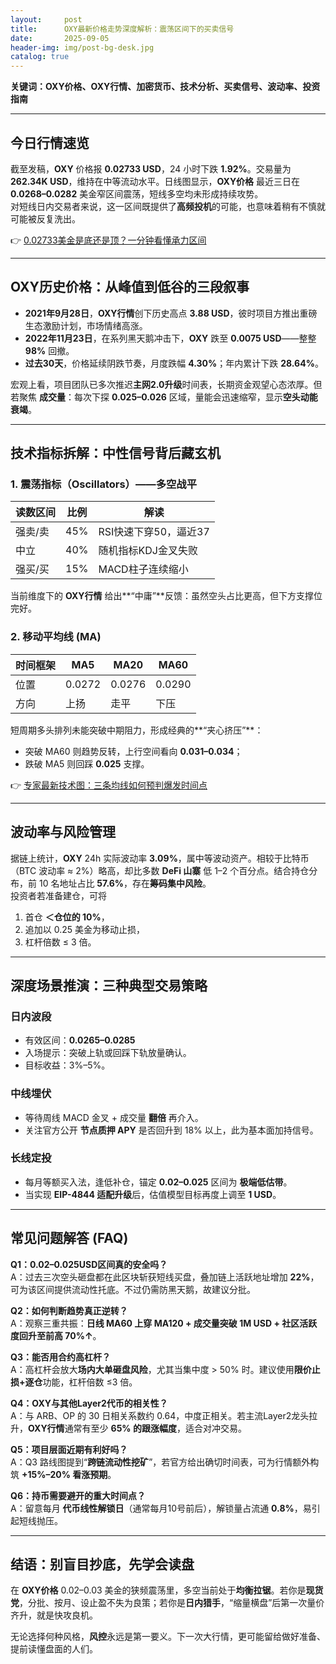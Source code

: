 ```yaml
---
layout:     post
title:      OXY最新价格走势深度解析：震荡区间下的买卖信号
date:       2025-09-05
header-img: img/post-bg-desk.jpg
catalog: true
---
```


**关键词：OXY价格、OXY行情、加密货币、技术分析、买卖信号、波动率、投资指南**

---

## 今日行情速览

截至发稿，**OXY** 价格报 **0.02733 USD**，24 小时下跌 **1.92%**。交易量为 **262.34K USD**，维持在中等流动水平。日线图显示，**OXY价格** 最近三日在 **0.0268–0.0282** 美金窄区间震荡，短线多空均未形成持续攻势。  
对短线日内交易者来说，这一区间既提供了**高频投机**的可能，也意味着稍有不慎就可能被反复洗出。  

👉 [0.02733美金是底还是顶？一分钟看懂承力区间](https://okxdog.com/)

---

## OXY历史价格：从峰值到低谷的三段叙事

- **2021年9月28日**，**OXY行情**创下历史高点 **3.88 USD**，彼时项目方推出重磅生态激励计划，市场情绪高涨。  
- **2022年11月23日**，在系列黑天鹅冲击下，**OXY** 跌至 **0.0075 USD**——整整 **98%** 回撤。  
- **过去30天**，价格延续阴跌节奏，月度跌幅 **4.30%**；年内累计下跌 **28.64%**。  

宏观上看，项目团队已多次推迟**主网2.0升级**时间表，长期资金观望心态浓厚。但若聚焦 **成交量**：每次下探 **0.025–0.026** 区域，量能会迅速缩窄，显示**空头动能衰竭**。

---

## 技术指标拆解：中性信号背后藏玄机

### 1. 震荡指标（Oscillators）——多空战平  
| 读数区间 | 比例 | 解读 |  
|---|---|---|  
| 强卖/卖 | 45% | RSI快速下穿50，逼近37 |  
| 中立 | 40% | 随机指标KDJ金叉失败 |  
| 强买/买 | 15% | MACD柱子连续缩小 |  

当前维度下的 **OXY行情** 给出**“中庸”**反馈：虽然空头占比更高，但下方支撑位完好。

### 2. 移动平均线 (MA)  
| 时间框架 | MA5 | MA20 | MA60 |  
|---|---|---|---|  
| 位置 | 0.0272 | 0.0276 | 0.0290 |  
| 方向 | 上扬 | 走平 | 下压 |  

短周期多头排列未能突破中期阻力，形成经典的**“夹心挤压”**：  
- 突破 MA60 则趋势反转，上行空间看向 **0.031–0.034**；  
- 跌破 MA5 则回踩 **0.025** 支撑。

👉 [专家最新技术图：三条均线如何预判爆发时间点](https://okxdog.com/)

---

## 波动率与风险管理

据链上统计，**OXY** 24h 实际波动率 **3.09%**，属中等波动资产。相较于比特币（BTC 波动率 ≈ 2%）略高，却比多数 **DeFi 山寨** 低 1–2 个百分点。结合持仓分布，前 10 名地址占比 **57.6%**，存在**筹码集中风险**。  
投资者若准备建仓，可将  

1. 首仓 **＜仓位的 10%**，  
2. 追加以 0.25 美金为移动止损，  
3. 杠杆倍数 ≤ 3 倍。

---

## 深度场景推演：三种典型交易策略

### 日内波段
- 有效区间：**0.0265–0.0285**  
- 入场提示：突破上轨或回踩下轨放量确认。  
- 目标收益：3%–5%。

### 中线埋伏
- 等待周线 MACD 金叉 + 成交量 **翻倍** 再介入。  
- 关注官方公开 **节点质押 APY** 是否回升到 18% 以上，此为基本面加持信号。

### 长线定投
- 每月等额买入法，逢低补仓，锚定 **0.02–0.025** 区间为 **极端低估带**。  
- 当实现 **EIP-4844 适配升级**后，估值模型目标再度上调至 **1 USD**。

---

## 常见问题解答 (FAQ)

**Q1：0.02–0.025USD区间真的安全吗？**  
A：过去三次空头砸盘都在此区块斩获短线买盘，叠加链上活跃地址增加 **22%**，可为该区间提供流动性托底。不过仍需防黑天鹅，故建议分批。

**Q2：如何判断趋势真正逆转？**  
A：观察三重共振：**日线 MA60 上穿 MA120 + 成交量突破 1M USD + 社区活跃度回升至前高 70%↑**。

**Q3：能否用合约高杠杆？**  
A：高杠杆会放大**场内大单砸盘风险**，尤其当集中度 > 50% 时。建议使用**限价止损+逐仓**功能，杠杆倍数 ≤3 倍。

**Q4：OXY与其他Layer2代币的相关性？**  
A：与 ARB、OP 的 30 日相关系数约 0.64，中度正相关。若主流Layer2龙头拉升，**OXY行情**通常有至少 **65% 的跟涨幅度**，适合对冲交易。

**Q5：项目层面近期有利好吗？**  
A：Q3 路线图提到“**跨链流动性挖矿**”，若官方给出确切时间表，可为行情额外构筑 **+15%–20% 看涨预期**。

**Q6：持币需要避开的重大时间点？**  
A：留意每月 **代币线性解锁日**（通常每月10号前后），解锁量占流通 **0.8%**，易引起短线抛压。

---

## 结语：别盲目抄底，先学会读盘

在 **OXY价格** 0.02–0.03 美金的狭频震荡里，多空当前处于**均衡拉锯**。若你是**现货党**，分批、按月、设止盈不失为良策；若你是**日内猎手**，“缩量横盘”后第一次量价齐升，就是快攻良机。  

无论选择何种风格，**风控**永远是第一要义。下一次大行情，更可能留给做好准备、提前读懂盘面的人们。